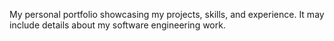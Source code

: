 My personal portfolio showcasing my projects, skills, and experience. It may include details about my software engineering work.
